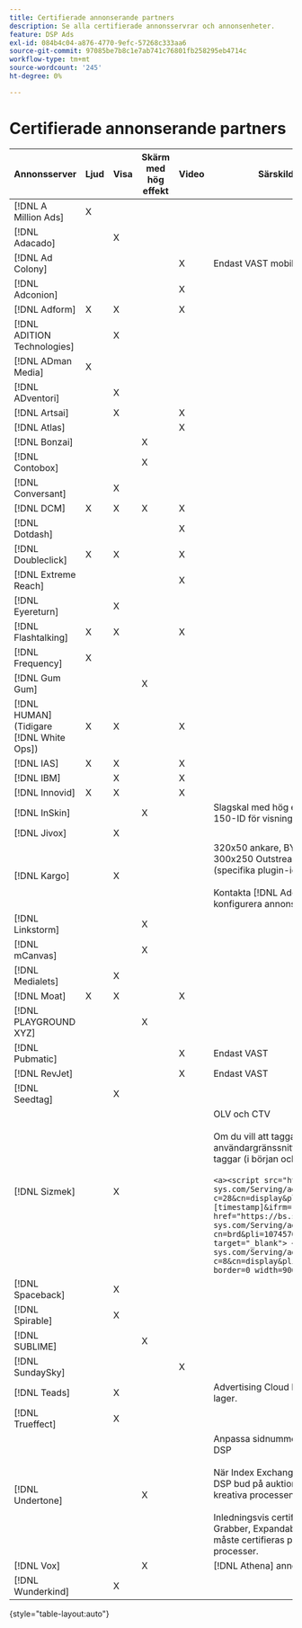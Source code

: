 ```yaml
---
title: Certifierade annonserande partners
description: Se alla certifierade annonsservrar och annonsenheter.
feature: DSP Ads
exl-id: 084b4c04-a876-4770-9efc-57268c333aa6
source-git-commit: 97085be7b8c1e7ab741c76801fb258295eb4714c
workflow-type: tm+mt
source-wordcount: '245'
ht-degree: 0%

---
```


# Certifierade annonserande partners

| Annonsserver | Ljud | Visa | Skärm med hög effekt | Video | Särskilda krav och anmärkningar |
| --- | --- | --- | --- | --- | --- |
| [!DNL A Million Ads] | X |  |  |  |  |
| [!DNL Adacado] |  | X |  |  |  |
| [!DNL Ad Colony] |  |  |  | X | Endast VAST mobil |
| [!DNL Adconion] |  |  |  | X |  |
| [!DNL Adform] | X | X |  | X |  |
| [!DNL ADITION Technologies] |  | X |  |  |  |
| [!DNL ADman Media] | X |  |  |  |  |
| [!DNL ADventori] |  | X |  |  |  |
| [!DNL Artsai] |  | X |  | X |  |
| [!DNL Atlas] |  |  |  | X |  |
| [!DNL Bonzai] |  |  | X |  |  |
| [!DNL Contobox] |  |  | X |  |  |
| [!DNL Conversant] |  | X |  |  |  |
| [!DNL DCM] | X | X | X | X |  |
| [!DNL Dotdash] |  |  |  | X |  |
| [!DNL Doubleclick] | X | X |  | X |  |
| [!DNL Extreme Reach] |  |  |  | X |  |
| [!DNL Eyereturn] |  | X |  |  |  |
| [!DNL Flashtalking] | X | X |  | X |  |
| [!DNL Frequency] | X |  |  |  |  |
| [!DNL Gum Gum] |  |  | X |  |  |
| [!DNL HUMAN] (Tidigare [!DNL White Ops]) | X | X |  | X |  |
| [!DNL IAS] | X | X |  | X |  |
| [!DNL IBM] |  | X |  | X |  |
| [!DNL Innovid] | X | X |  | X |  |
| [!DNL InSkin] |  |  | X |  | Slagskal med hög effekt måste levereras från ett 180 × 150-ID för visningsavtal i Inskin-lagernätverket. |
| [!DNL Jivox] |  | X |  |  |  |
| [!DNL Kargo] |  | X |  |  | 320x50 ankare, BYOC, Hover, Breakout och Sidekick; 300x250 Outstream; Standardvisning för skrivbord (specifika plugin-id:n för annonser krävs inte).</br></br>Kontakta [!DNL Adobe] kontoteam för hjälp med att konfigurera annonsenheter. |
| [!DNL Linkstorm] |  |  | X |  |  |
| [!DNL mCanvas] |  |  | X |  |  |
| [!DNL Medialets] |  | X |  |  |  |
| [!DNL Moat] | X | X |  | X |  |
| [!DNL PLAYGROUND XYZ] |  |  | X |  |  |
| [!DNL Pubmatic] |  |  |  | X | Endast VAST |
| [!DNL RevJet] |  |  |  | X | Endast VAST |
| [!DNL Seedtag] |  | X |  |  |  |
| [!DNL Sizmek] |  | X |  |  | OLV och CTV</br></br>Om du vill att taggarna ska återges i användargränssnittet omsluter du taggen med `<a>` -taggar (i början och slutet). Se exempeltaggen nedan:</br></br>```<a><script src="https://bs.serving-sys.com/Serving/adServer.bs?c=28&cn=display&pli=1074570064&w=900&h=550&ord=[timestamp]&ifrm=-1&z=0"></script> <noscript> <a href="https://bs.serving-sys.com/Serving/adServer.bs?cn=brd&pli=1074570064&Page=&Pos=-602368150" target="_blank"> <img src="https://bs.serving-sys.com/Serving/adServer.bs?c=8&cn=display&pli=1074570064&Page=&Pos=-602368150" border=0 width=900 height=550></a> </noscript><a>``` |
| [!DNL Spaceback] |  | X |  |  |  |
| [!DNL Spirable] |  | X |  |  |  |
| [!DNL SUBLIME] |  |  | X |  |  |
| [!DNL SundaySky] |  |  |  | X |  |
| [!DNL Teads] |  | X |  |  | Advertising Cloud DSP stöder inte VPAID i Outstream-lager. |
| [!DNL Trueffect] |  | X |  |  |  |
| [!DNL Undertone] |  |  | X |  | Anpassa sidnummer har överförts som 180 x 150 i DSP</br></br>När Index Exchange skickar en 180 × 150-auktion och DSP bud på auktionen och ger ett intryck, utvidgas den kreativa processen till en helsidesannons.</br></br>Inledningsvis certifierad för annonsenheterna Page Grabber, Expandable Adhesion och Screen Shift. Detta måste certifieras på nytt, med steg markerade för processer. |
| [!DNL Vox] |  |  | X |  | [!DNL Athena] annonsenheter |
| [!DNL Wunderkind] |  | X |  |  |  |

{style=&quot;table-layout:auto&quot;}
